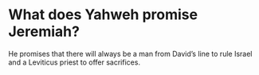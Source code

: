 # What does Yahweh promise Jeremiah?

He promises that there will always be a man from David’s line to rule Israel and a Leviticus priest to offer sacrifices.
